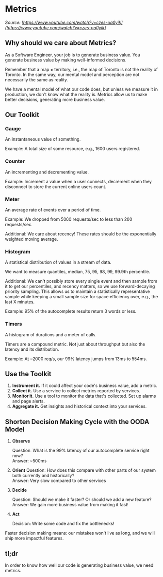 # Metrics

_Source: [https://www.youtube.com/watch?v=czes-oa0yik](https://www.youtube.com/watch?v=czes-oa0yik)_

## Why should we care about Metrics?

As a Software Engineer, your job is to generate business value. You generate business value by making well-informed decisions.

Remember that a map ≠ territory, i.e., the map of Toronto is not the reality of Toronto. In the same way, our mental model and perception are not necessarily the same as reality.

We have a mental model of what our code does, but unless we measure it in production, we don't know what the reality is. Metrics allow us to make better decisions, generating more business value.

## Our Toolkit

### Gauge

An instantaneous value of something.

Example: A total size of some resource, e.g., 1600 users registered.

### Counter

An incrementing and decrementing value.

Example: Increment a value when a user connects, decrement when they disconnect to store the current online users count.

### Meter

An average rate of events over a period of time.

Example: We dropped from 5000 requests/sec to less than 200 requests/sec.

Additional: We care about recency! These rates should be the exponentially weighted moving average.

### Histogram

A statistical distribution of values in a stream of data.

We want to measure quantiles, median, 75, 95, 98, 99, 99.9th percentile.

Additional: We can't possibly store every single event and then sample from it to get our percentiles, and recency matters, so we use forward-decaying priority sampling. This allows us to maintain a statistically representative sample while keeping a small sample size for space efficiency over, e.g., the last X minutes.

Example: 95% of the autocomplete results return 3 words or less.

### Timers

A histogram of durations and a meter of calls.

Timers are a compound metric. Not just about throughput but also the latency and its distribution.

Example: At ~2000 req/s, our 99% latency jumps from 13ms to 554ms.

## Use the Toolkit

1. **Instrument it.** If it could affect your code's business value, add a metric.
2. **Collect it.** Use a service to collect metrics reported by services.
3. **Monitor it.** Use a tool to monitor the data that's collected. Set up alarms and page alerts.
4. **Aggregate it.** Get insights and historical context into your services.

## Shorten Decision Making Cycle with the OODA Model

1. **Observe**
   
   Question: What is the 99% latency of our autocomplete service right now?  
   Answer: ~500ms

2.  **Orient**
   Question: How does this compare with other parts of our system both currently and historically?  
   Answer: Very slow compared to other services

3. **Decide**
   
   Question: Should we make it faster? Or should we add a new feature?  
   Answer: We gain more business value from making it fast!

4. **Act**
   
   Decision: Write some code and fix the bottlenecks!  

Faster decision making means: our mistakes won't live as long, and we will ship more impactful features.

## tl;dr

In order to know how well our code is generating business value, we need metrics.
